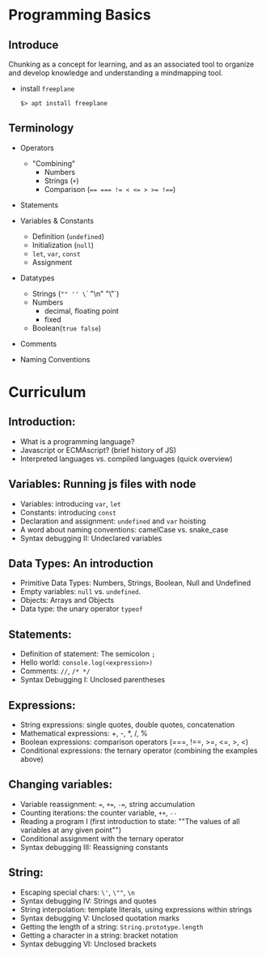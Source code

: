 # Programming Basics

## Introduce
Chunking as a concept for learning, and as an associated tool to organize and develop knowledge and understanding a mindmapping tool.
- install `freeplane`
  ```
  $> apt install freeplane
  ```

## Terminology
- Operators
  - "Combining"
    - Numbers
    - Strings (`+`)
    - Comparison (`== === != < <= > >= !==`)
- Statements
- Variables & Constants
  - Definition (`undefined`)
  - Initialization (`null`)
  - `let`, `var`, `const`
  - Assignment
- Datatypes
    - Strings (`"" '' \`\` "\n" "\\"`)
    - Numbers
      - decimal, floating point
      - fixed
    - Boolean(`true false`)

- Comments
- Naming Conventions

# Curriculum
## Introduction:
- What is a programming language?
- Javascript or ECMAscript? (brief history of JS)
- Interpreted languages vs. compiled languages (quick overview)

## Variables: Running js files with node
- Variables: introducing `var`, `let`
- Constants: introducing `const`
- Declaration and assignment: `undefined` and `var` hoisting
- A word about naming conventions: camelCase vs. snake_case
- Syntax debugging II: Undeclared variables

## Data Types: An introduction
- Primitive Data Types: Numbers, Strings, Boolean, Null and Undefined
- Empty variables: `null` vs. `undefined`.
- Objects: Arrays and Objects
- Data type: the unary operator `typeof`

## Statements:
- Definition of statement: The semicolon `;`
- Hello world: `console.log(<expression>)`
- Comments: `//`, `/* */`
- Syntax Debugging I: Unclosed parentheses

## Expressions:
- String expressions: single quotes, double quotes, concatenation
- Mathematical expressions: +, -, *, /, %
- Boolean expressions: comparison operators (===, !==, >=, <=, >, <)
- Conditional expressions: the ternary operator (combining the examples above)

## Changing variables:
- Variable reassignment: `=`, `+=`, `-=`, string accumulation
- Counting iterations: the counter variable, `++`, `--`
- Reading a program I (first introduction to state: ""The values of all variables at any given point"")
- Conditional assignment with the ternary operator
- Syntax debugging III: Reassigning constants

## String:
- Escaping special chars: `\'`, `\""`, `\n`
- Syntax debugging IV: Strings and quotes
- String interpolation: template literals, using expressions within strings
- Syntax debugging V: Unclosed quotation marks
- Getting the length of a string: `String.prototype.length`
- Getting a character in a string: bracket notation
- Syntax debugging VI: Unclosed brackets
